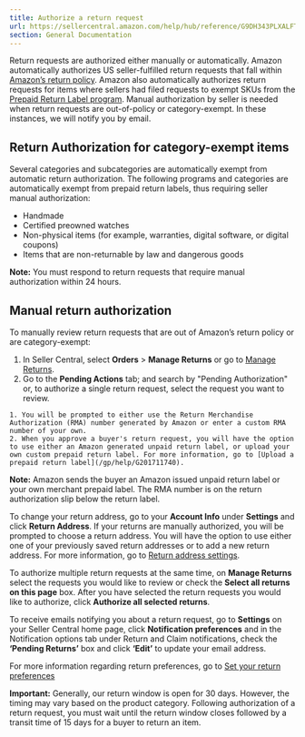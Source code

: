 ```yaml
---
title: Authorize a return request
url: https://sellercentral.amazon.com/help/hub/reference/G9DH343PLXALFTUW
section: General Documentation
---
```


Return requests are authorized either manually or automatically. Amazon
automatically authorizes US seller-fulfilled return requests that fall within
[Amazon’s return
policy](https://www.amazon.com/gp/help/customer/display.html/?nodeId=15015721).
Amazon also automatically authorizes return requests for items where sellers
had filed requests to exempt SKUs from the [Prepaid Return Label
program](/gp/help/G202072200). Manual authorization by seller is needed when
return requests are out-of-policy or category-exempt. In these instances, we
will notify you by email.

## Return Authorization for category-exempt items

Several categories and subcategories are automatically exempt from automatic
return authorization. The following programs and categories are automatically
exempt from prepaid return labels, thus requiring seller manual authorization:

  * Handmade
  * Certified preowned watches
  * Non-physical items (for example, warranties, digital software, or digital coupons)
  * Items that are non-returnable by law and dangerous goods

**Note:** You must respond to return requests that require manual
authorization within 24 hours.

## Manual return authorization

To manually review return requests that are out of Amazon’s return policy or
are category-exempt:  

  1. In Seller Central, select **Orders** > **Manage Returns** or go to [Manage Returns](https://sellercentral.amazon.com/gp/returns/list/ref=xx_myr_dnav_xx).
  2. Go to the **Pending Actions** tab; and search by "Pending Authorization" or, to authorize a single return request, select the request you want to review.   

    1. You will be prompted to either use the Return Merchandise Authorization (RMA) number generated by Amazon or enter a custom RMA number of your own.
    2. When you approve a buyer's return request, you will have the option to use either an Amazon generated unpaid return label, or upload your own custom prepaid return label. For more information, go to [Upload a prepaid return label](/gp/help/G201711740).

**Note:** Amazon sends the buyer an Amazon issued unpaid return label or your
own merchant prepaid label. The RMA number is on the return authorization slip
below the return label.

To change your return address, go to your **Account Info** under **Settings**
and click **Return Address**. If your returns are manually authorized, you
will be prompted to choose a return address. You will have the option to use
either one of your previously saved return addresses or to add a new return
address. For more information, go to [Return address
settings](/gp/help/G201711720).

To authorize multiple return requests at the same time, on **Manage Returns**
select the requests you would like to review or check the **Select all returns
on this page** box. After you have selected the return requests you would like
to authorize, click **Authorize all selected returns**.

To receive emails notifying you about a return request, go to **Settings** on
your Seller Central home page, click **Notification preferences** and in the
Notification options tab under Return and Claim notifications, check the
**‘Pending Returns’** box and click **‘Edit’** to update your email address.

For more information regarding return preferences, go to [Set your return
preferences](https://sellercentral.amazon.com/help/hub/reference/200828040)

**Important:** Generally, our return window is open for 30 days. However, the
timing may vary based on the product category. Following authorization of a
return request, you must wait until the return window closes followed by a
transit time of 15 days for a buyer to return an item.

